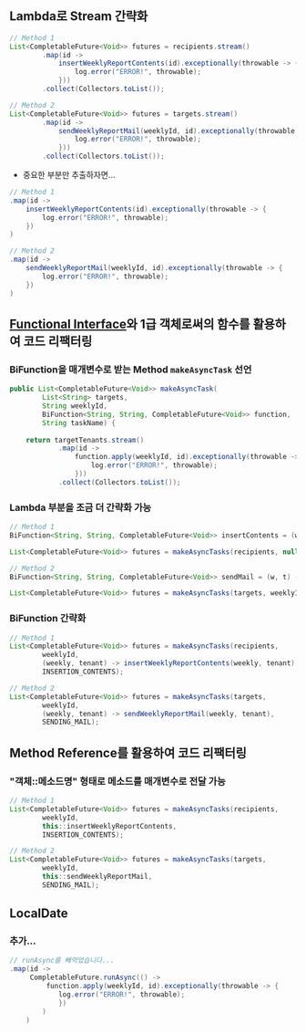 ## Lambda로 Stream 간략화
```java
// Method 1
List<CompletableFuture<Void>> futures = recipients.stream()
		.map(id ->
			insertWeeklyReportContents(id).exceptionally(throwable -> {
				log.error("ERROR!", throwable);
			}))
		.collect(Collectors.toList());

// Method 2
List<CompletableFuture<Void>> futures = targets.stream()
		.map(id -> 
			sendWeeklyReportMail(weeklyId, id).exceptionally(throwable -> {
				log.error("ERROR!", throwable);
			}))
		.collect(Collectors.toList());
```

- 중요한 부분만 추출하자면...
```java
// Method 1
.map(id ->
	insertWeeklyReportContents(id).exceptionally(throwable -> {
		log.error("ERROR!", throwable);
	})
)

// Method 2
.map(id -> 
	sendWeeklyReportMail(weeklyId, id).exceptionally(throwable -> {
		log.error("ERROR!", throwable);
	})
)
```


## [Functional Interface](https://tecoble.techcourse.co.kr/post/2020-07-17-Functional-Interface/)와 1급 객체로써의 함수를 활용하여 코드 리팩터링
### BiFunction을 매개변수로 받는 Method `makeAsyncTask` 선언
```java
public List<CompletableFuture<Void>> makeAsyncTask(
		List<String> targets,
		String weeklyId,
		BiFunction<String, String, CompletableFuture<Void>> function,
		String taskName) {
		
	return targetTenants.stream()
			.map(id -> 
				function.apply(weeklyId, id).exceptionally(throwable -> {
					log.error("ERROR!", throwable);
				}))
			.collect(Collectors.toList());
```

### Lambda 부분을 조금 더 간략화 가능
```java
// Method 1
BiFunction<String, String, CompletableFuture<Void>> insertContents = (w, t) -> insertWeeklyReportContents(t);

List<CompletableFuture<Void>> futures = makeAsyncTasks(recipients, null, insertContents, INSERTION_CONTENTS);

// Method 2
BiFunction<String, String, CompletableFuture<Void>> sendMail = (w, t) -> sendWeeklyReportMail(w, t);

List<CompletableFuture<Void>> futures = makeAsyncTasks(targets, weeklyId, sendMail, SENDING_MAIL);
```

### BiFunction 간략화
```java
// Method 1
List<CompletableFuture<Void>> futures = makeAsyncTasks(recipients,
		weeklyId,
		(weekly, tenant) -> insertWeeklyReportContents(weekly, tenant),
		INSERTION_CONTENTS);

// Method 2
List<CompletableFuture<Void>> futures = makeAsyncTasks(targets,
		weeklyId,
		(weekly, tenant) -> sendWeeklyReportMail(weekly, tenant),
		SENDING_MAIL);
```

## Method Reference를 활용하여 코드 리팩터링
### "객체::메소드명" 형태로 메소드를 매개변수로 전달 가능
```java
// Method 1
List<CompletableFuture<Void>> futures = makeAsyncTasks(recipients,
		weeklyId,
		this::insertWeeklyReportContents,
		INSERTION_CONTENTS);

// Method 2
List<CompletableFuture<Void>> futures = makeAsyncTasks(targets,
		weeklyId,
		this::sendWeeklyReportMail,
		SENDING_MAIL);
```


## LocalDate





### 추가...
```java
// runAsync를 빼먹었습니다...
.map(id -> 
	 CompletableFuture.runAsync(() -> 
		 function.apply(weeklyId, id).exceptionally(throwable -> {
			log.error("ERROR!", throwable);
			})
		)
	)
```